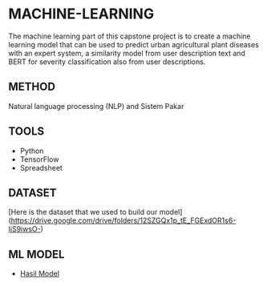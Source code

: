 # MACHINE-LEARNING
The machine learning part of this capstone project is to create a machine learning model that can be used to predict urban agricultural plant diseases with an expert system, a similarity model from user description text and BERT for severity classification also from user descriptions.

## METHOD
Natural language processing (NLP) and Sistem Pakar

## TOOLS
* Python
* TensorFlow
* Spreadsheet

## DATASET
[Here is the dataset that we used to build our model] (https://drive.google.com/drive/folders/12SZGQx1p_tE_FGExdOR1s6-IjS9iwsO-)

## ML MODEL
* [Hasil Model](https://drive.google.com/drive/folders/1AJXgRS_jEuvTWCfL3uJfKJeip8ygq7st?usp=drive_link)
